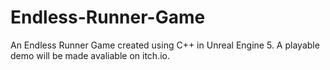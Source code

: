 # Endless-Runner-Game
An Endless Runner Game created using C++ in Unreal Engine 5. A playable demo will be made avaliable on itch.io.
